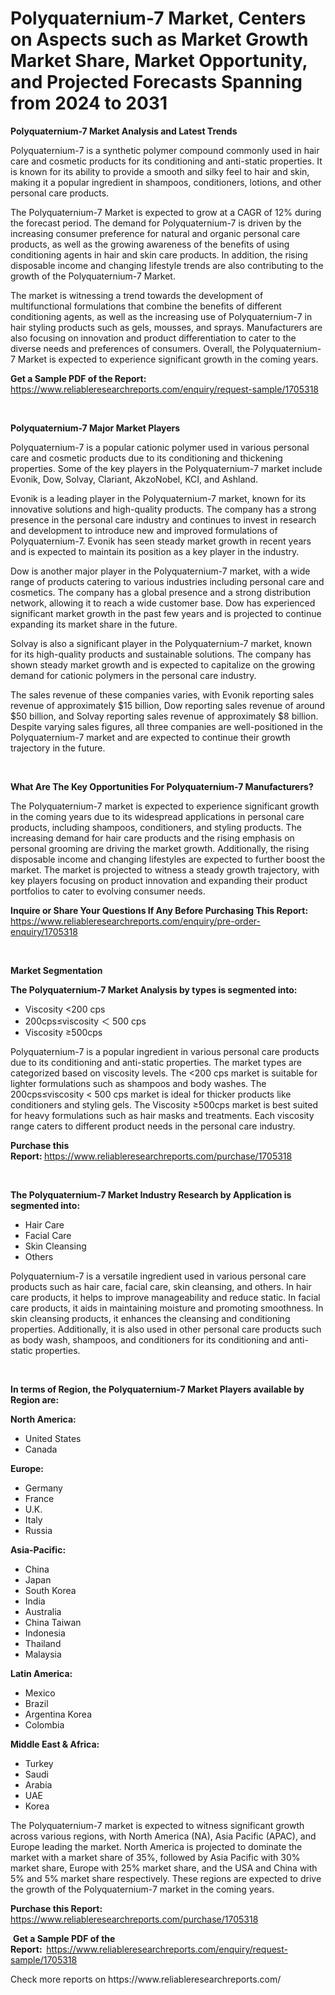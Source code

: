 <p><h1>Polyquaternium-7 Market, Centers on Aspects such as Market Growth Market Share, Market Opportunity, and Projected Forecasts Spanning from 2024 to 2031</h1></p><p><strong>Polyquaternium-7 Market Analysis and Latest Trends</strong></p>
<p><p>Polyquaternium-7 is a synthetic polymer compound commonly used in hair care and cosmetic products for its conditioning and anti-static properties. It is known for its ability to provide a smooth and silky feel to hair and skin, making it a popular ingredient in shampoos, conditioners, lotions, and other personal care products.</p><p>The Polyquaternium-7 Market is expected to grow at a CAGR of 12% during the forecast period. The demand for Polyquaternium-7 is driven by the increasing consumer preference for natural and organic personal care products, as well as the growing awareness of the benefits of using conditioning agents in hair and skin care products. In addition, the rising disposable income and changing lifestyle trends are also contributing to the growth of the Polyquaternium-7 Market.</p><p>The market is witnessing a trend towards the development of multifunctional formulations that combine the benefits of different conditioning agents, as well as the increasing use of Polyquaternium-7 in hair styling products such as gels, mousses, and sprays. Manufacturers are also focusing on innovation and product differentiation to cater to the diverse needs and preferences of consumers. Overall, the Polyquaternium-7 Market is expected to experience significant growth in the coming years.</p></p>
<p><strong>Get a Sample PDF of the Report:&nbsp;</strong> <a href="https://www.reliableresearchreports.com/enquiry/request-sample/1705318">https://www.reliableresearchreports.com/enquiry/request-sample/1705318</a></p>
<p>&nbsp;</p>
<p><strong>Polyquaternium-7 Major Market Players</strong></p>
<p><p>Polyquaternium-7 is a popular cationic polymer used in various personal care and cosmetic products due to its conditioning and thickening properties. Some of the key players in the Polyquaternium-7 market include Evonik, Dow, Solvay, Clariant, AkzoNobel, KCI, and Ashland.</p><p>Evonik is a leading player in the Polyquaternium-7 market, known for its innovative solutions and high-quality products. The company has a strong presence in the personal care industry and continues to invest in research and development to introduce new and improved formulations of Polyquaternium-7. Evonik has seen steady market growth in recent years and is expected to maintain its position as a key player in the industry.</p><p>Dow is another major player in the Polyquaternium-7 market, with a wide range of products catering to various industries including personal care and cosmetics. The company has a global presence and a strong distribution network, allowing it to reach a wide customer base. Dow has experienced significant market growth in the past few years and is projected to continue expanding its market share in the future.</p><p>Solvay is also a significant player in the Polyquaternium-7 market, known for its high-quality products and sustainable solutions. The company has shown steady market growth and is expected to capitalize on the growing demand for cationic polymers in the personal care industry.</p><p>The sales revenue of these companies varies, with Evonik reporting sales revenue of approximately $15 billion, Dow reporting sales revenue of around $50 billion, and Solvay reporting sales revenue of approximately $8 billion. Despite varying sales figures, all three companies are well-positioned in the Polyquaternium-7 market and are expected to continue their growth trajectory in the future.</p></p>
<p>&nbsp;</p>
<p><strong>What Are The Key Opportunities For Polyquaternium-7 Manufacturers?</strong></p>
<p><p>The Polyquaternium-7 market is expected to experience significant growth in the coming years due to its widespread applications in personal care products, including shampoos, conditioners, and styling products. The increasing demand for hair care products and the rising emphasis on personal grooming are driving the market growth. Additionally, the rising disposable income and changing lifestyles are expected to further boost the market. The market is projected to witness a steady growth trajectory, with key players focusing on product innovation and expanding their product portfolios to cater to evolving consumer needs.</p></p>
<p><strong>Inquire or Share Your Questions If Any Before Purchasing This Report:</strong> <a href="https://www.reliableresearchreports.com/enquiry/pre-order-enquiry/1705318">https://www.reliableresearchreports.com/enquiry/pre-order-enquiry/1705318</a></p>
<p>&nbsp;</p>
<p><strong>Market Segmentation</strong></p>
<p><strong>The Polyquaternium-7 Market Analysis by types is segmented into:</strong></p>
<p><ul><li>Viscosity <200 cps</li><li>200cps≤viscosity ＜ 500 cps</li><li>Viscosity ≥500cps</li></ul></p>
<p><p>Polyquaternium-7 is a popular ingredient in various personal care products due to its conditioning and anti-static properties. The market types are categorized based on viscosity levels. The <200 cps market is suitable for lighter formulations such as shampoos and body washes. The 200cps≤viscosity < 500 cps market is ideal for thicker products like conditioners and styling gels. The Viscosity ≥500cps market is best suited for heavy formulations such as hair masks and treatments. Each viscosity range caters to different product needs in the personal care industry.</p></p>
<p><strong>Purchase this Report:&nbsp;</strong><a href="https://www.reliableresearchreports.com/purchase/1705318">https://www.reliableresearchreports.com/purchase/1705318</a></p>
<p>&nbsp;</p>
<p><strong>The Polyquaternium-7 Market Industry Research by Application is segmented into:</strong></p>
<p><ul><li>Hair Care</li><li>Facial Care</li><li>Skin Cleansing</li><li>Others</li></ul></p>
<p><p>Polyquaternium-7 is a versatile ingredient used in various personal care products such as hair care, facial care, skin cleansing, and others. In hair care products, it helps to improve manageability and reduce static. In facial care products, it aids in maintaining moisture and promoting smoothness. In skin cleansing products, it enhances the cleansing and conditioning properties. Additionally, it is also used in other personal care products such as body wash, shampoos, and conditioners for its conditioning and anti-static properties.</p></p>
<p>&nbsp;</p>
<p><strong>In terms of Region, the Polyquaternium-7 Market Players available by Region are:</strong></p>
<p>
    <p> <strong> North America: </strong>
        <ul>
            <li>United States</li>
            <li>Canada</li>
        </ul>
        </p> 
    <p> <strong> Europe: </strong>
        <ul>
            <li>Germany</li>
            <li>France</li>
            <li>U.K.</li>
            <li>Italy</li>
            <li>Russia</li>
        </ul>
        </p> 
    <p> <strong> Asia-Pacific: </strong>
        <ul>
            <li>China</li>
            <li>Japan</li>
            <li>South Korea</li>
            <li>India</li>
            <li>Australia</li>
            <li>China Taiwan</li>
            <li>Indonesia</li>
            <li>Thailand</li>
            <li>Malaysia</li>
        </ul>
        </p> 
    <p> <strong> Latin America: </strong>
        <ul>
            <li>Mexico</li>
            <li>Brazil</li>
            <li>Argentina Korea</li>
            <li>Colombia</li>
        </ul>
        </p> 
    <p> <strong> Middle East & Africa: </strong>
        <ul>
            <li>Turkey</li>
            <li>Saudi</li>
            <li>Arabia</li>
            <li>UAE</li>
            <li>Korea</li>
        </ul>
    </p>
    </p>
<p><p>The Polyquaternium-7 market is expected to witness significant growth across various regions, with North America (NA), Asia Pacific (APAC), and Europe leading the market. North America is projected to dominate the market with a market share of 35%, followed by Asia Pacific with 30% market share, Europe with 25% market share, and the USA and China with 5% and 5% market share respectively. These regions are expected to drive the growth of the Polyquaternium-7 market in the coming years.</p></p>
<p><strong>Purchase this Report: </strong><a href="https://www.reliableresearchreports.com/purchase/1705318">https://www.reliableresearchreports.com/purchase/1705318</a></p>
<p>&nbsp;<strong>Get a Sample PDF of the Report:&nbsp;&nbsp;</strong><a href="https://www.reliableresearchreports.com/enquiry/request-sample/1705318">https://www.reliableresearchreports.com/enquiry/request-sample/1705318</a></p>
<p><strong></strong></p>
<p>Check more reports on https://www.reliableresearchreports.com/</p>